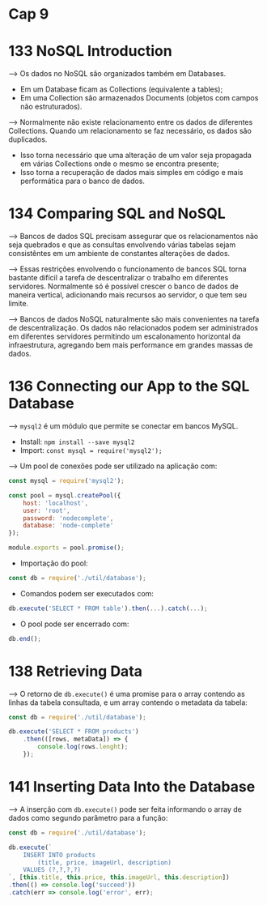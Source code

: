 # Cap 9

# 133 NoSQL Introduction
--> Os dados no NoSQL são organizados também em Databases.
* Em um Database ficam as Collections (equivalente a tables);
* Em uma Collection são armazenados Documents (objetos com campos não estruturados).

--> Normalmente não existe relacionamento entre os dados de diferentes Collections. Quando um relacionamento 
se faz necessário, os dados são duplicados.
* Isso torna necessário que uma alteração de um valor seja propagada em várias Collections onde o mesmo se 
encontra presente;
* Isso torna a recuperação de dados mais simples em código e mais performática para o banco de dados. 

# 134 Comparing SQL and NoSQL
--> Bancos de dados SQL precisam assegurar que os relacionamentos não seja quebrados e que as consultas 
envolvendo várias tabelas sejam consistêntes em um ambiente de constantes alterações de dados.

--> Essas restrições envolvendo o funcionamento de bancos SQL torna bastante difícil a tarefa de descentralizar 
o trabalho em diferentes servidores. Normalmente só é possível crescer o banco de dados de maneira vertical, 
adicionando mais recursos ao servidor, o que tem seu limite.

--> Bancos de dados NoSQL naturalmente são mais convenientes na tarefa de descentralização. Os dados não 
relacionados podem ser administrados em diferentes servidores permitindo um escalonamento horizontal da 
infraestrutura, agregando bem mais performance em grandes massas de dados.

# 136 Connecting our App to the SQL Database
--> `mysql2` é um módulo que permite se conectar em bancos MySQL.
* Install: `npm install --save mysql2`
* Import: `const mysql = require('mysql2');`

--> Um pool de conexões pode ser utilizado na aplicação com:
```javascript
const mysql = require('mysql2');

const pool = mysql.createPool({
    host: 'localhost',
    user: 'root',
    password: 'nodecomplete',
    database: 'node-complete'
});

module.exports = pool.promise();
```
* Importação do pool:
```javascript
const db = require('./util/database');
```
* Comandos podem ser executados com:
```javascript
db.execute('SELECT * FROM table').then(...).catch(...);
```
* O pool pode ser encerrado com:
```javascript
db.end();
```

# 138 Retrieving Data
--> O retorno de `db.execute()` é uma promise para o array contendo as linhas da tabela consultada, e um array contendo o metadata da tabela:
```javascript
const db = require('./util/database');

db.execute('SELECT * FROM products')
    .then(([rows, metaData]) => {
        console.log(rows.lenght);
    });
```

# 141 Inserting Data Into the Database
--> A inserção com `db.execute()` pode ser feita informando o array de dados como segundo parâmetro para a função:
```javascript
const db = require('./util/database');

db.execute(`
    INSERT INTO products 
        (title, price, imageUrl, description) 
    VALUES (?,?,?,?)
`, [this.title, this.price, this.imageUrl, this.description])
.then(() => console.log('succeed'))
.catch(err => console.log('error', err);
```